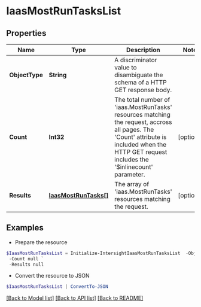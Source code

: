 # IaasMostRunTasksList
## Properties

Name | Type | Description | Notes
------------ | ------------- | ------------- | -------------
**ObjectType** | **String** | A discriminator value to disambiguate the schema of a HTTP GET response body. | 
**Count** | **Int32** | The total number of &#39;iaas.MostRunTasks&#39; resources matching the request, accross all pages. The &#39;Count&#39; attribute is included when the HTTP GET request includes the &#39;$inlinecount&#39; parameter. | [optional] 
**Results** | [**IaasMostRunTasks[]**](IaasMostRunTasks.md) | The array of &#39;iaas.MostRunTasks&#39; resources matching the request. | [optional] 

## Examples

- Prepare the resource
```powershell
$IaasMostRunTasksList = Initialize-IntersightIaasMostRunTasksList  -ObjectType null `
 -Count null `
 -Results null
```

- Convert the resource to JSON
```powershell
$IaasMostRunTasksList | ConvertTo-JSON
```

[[Back to Model list]](../README.md#documentation-for-models) [[Back to API list]](../README.md#documentation-for-api-endpoints) [[Back to README]](../README.md)


